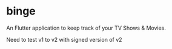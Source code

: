 # binge

An Flutter application to keep track of your TV Shows & Movies.

Need to test v1 to v2 with signed version of v2
